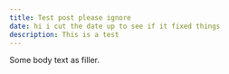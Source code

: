 ```yaml
---
title: Test post please ignore
date: hi i cut the date up to see if it fixed things
description: This is a test
---
```

Some body text as filler.
